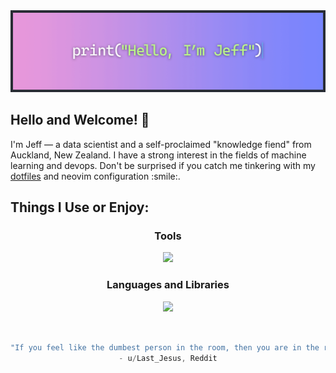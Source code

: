 <img id="banner" src="https://raw.githubusercontent.com/Zenoix/Zenoix/master/github-banner.gif" draggable="false">

<h2>Hello and Welcome! 👋</h2>
I'm Jeff — a data scientist and a self-proclaimed "knowledge fiend" from Auckland, New Zealand. I have a strong interest in the fields of machine learning and devops. Don't be surprised if you catch me tinkering with my <a href="https://github.com/zenoix/dotfiles" target="_blank" rel="noopener noreferrer">dotfiles</a> and neovim configuration :smile:. 

<h2>Things I Use or Enjoy:</h2>
<h3 align="center">Tools</h3>
<p align="center">
  <a href="https://github.com/zenoix/walnut-environment" target="_blank" rel="noopener noreferrer">
    <img src="https://skillicons.dev/icons?i=azure,docker,git,github,githubactions,neovim,nix,ubuntu&perline=5" />
  </a>
</p>

<h3 align="center">Languages and Libraries</h3>
<p align="center">
  <a href="https://github.com/zenoix/walnut-environment" target="_blank" rel="noopener noreferrer">
    <img src="https://skillicons.dev/icons?i=fastapi,go,opencv,py,r,sklearn,tensorflow&perline=5" />
  </a>
</p>

<h2></h2>
<div align="center">

```scala

"If you feel like the dumbest person in the room, then you are in the right room."
- u/Last_Jesus, Reddit
```
</div>
